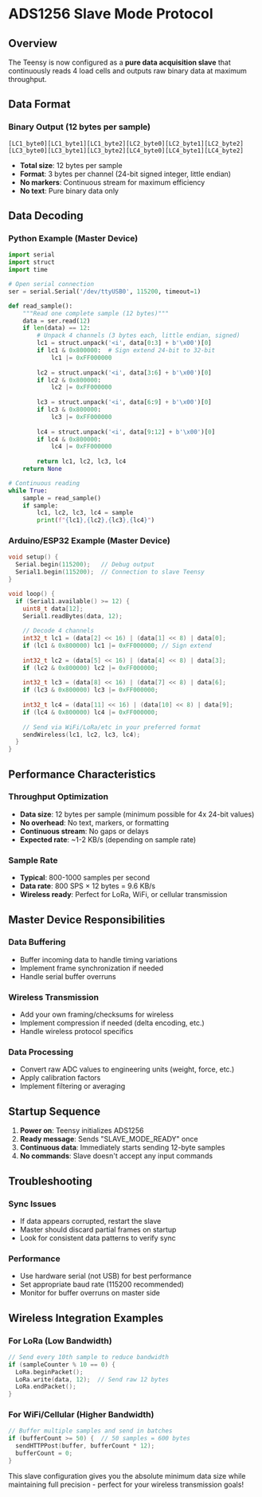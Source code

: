 # ADS1256 Slave Mode Protocol

## Overview
The Teensy is now configured as a **pure data acquisition slave** that continuously reads 4 load cells and outputs raw binary data at maximum throughput.

## Data Format

### Binary Output (12 bytes per sample)
```
[LC1_byte0][LC1_byte1][LC1_byte2][LC2_byte0][LC2_byte1][LC2_byte2][LC3_byte0][LC3_byte1][LC3_byte2][LC4_byte0][LC4_byte1][LC4_byte2]
```

- **Total size**: 12 bytes per sample
- **Format**: 3 bytes per channel (24-bit signed integer, little endian)
- **No markers**: Continuous stream for maximum efficiency
- **No text**: Pure binary data only

## Data Decoding

### Python Example (Master Device)
```python
import serial
import struct
import time

# Open serial connection
ser = serial.Serial('/dev/ttyUSB0', 115200, timeout=1)

def read_sample():
    """Read one complete sample (12 bytes)"""
    data = ser.read(12)
    if len(data) == 12:
        # Unpack 4 channels (3 bytes each, little endian, signed)
        lc1 = struct.unpack('<i', data[0:3] + b'\x00')[0]
        if lc1 & 0x800000:  # Sign extend 24-bit to 32-bit
            lc1 |= 0xFF000000
            
        lc2 = struct.unpack('<i', data[3:6] + b'\x00')[0]
        if lc2 & 0x800000:
            lc2 |= 0xFF000000
            
        lc3 = struct.unpack('<i', data[6:9] + b'\x00')[0]
        if lc3 & 0x800000:
            lc3 |= 0xFF000000
            
        lc4 = struct.unpack('<i', data[9:12] + b'\x00')[0]
        if lc4 & 0x800000:
            lc4 |= 0xFF000000
            
        return lc1, lc2, lc3, lc4
    return None

# Continuous reading
while True:
    sample = read_sample()
    if sample:
        lc1, lc2, lc3, lc4 = sample
        print(f"{lc1},{lc2},{lc3},{lc4}")
```

### Arduino/ESP32 Example (Master Device)
```cpp
void setup() {
  Serial.begin(115200);   // Debug output
  Serial1.begin(115200);  // Connection to slave Teensy
}

void loop() {
  if (Serial1.available() >= 12) {
    uint8_t data[12];
    Serial1.readBytes(data, 12);
    
    // Decode 4 channels
    int32_t lc1 = (data[2] << 16) | (data[1] << 8) | data[0];
    if (lc1 & 0x800000) lc1 |= 0xFF000000; // Sign extend
    
    int32_t lc2 = (data[5] << 16) | (data[4] << 8) | data[3];
    if (lc2 & 0x800000) lc2 |= 0xFF000000;
    
    int32_t lc3 = (data[8] << 16) | (data[7] << 8) | data[6];
    if (lc3 & 0x800000) lc3 |= 0xFF000000;
    
    int32_t lc4 = (data[11] << 16) | (data[10] << 8) | data[9];
    if (lc4 & 0x800000) lc4 |= 0xFF000000;
    
    // Send via WiFi/LoRa/etc in your preferred format
    sendWireless(lc1, lc2, lc3, lc4);
  }
}
```

## Performance Characteristics

### Throughput Optimization
- **Data size**: 12 bytes per sample (minimum possible for 4x 24-bit values)
- **No overhead**: No text, markers, or formatting
- **Continuous stream**: No gaps or delays
- **Expected rate**: ~1-2 KB/s (depending on sample rate)

### Sample Rate
- **Typical**: 800-1000 samples per second
- **Data rate**: 800 SPS × 12 bytes = 9.6 KB/s
- **Wireless ready**: Perfect for LoRa, WiFi, or cellular transmission

## Master Device Responsibilities

### Data Buffering
- Buffer incoming data to handle timing variations
- Implement frame synchronization if needed
- Handle serial buffer overruns

### Wireless Transmission
- Add your own framing/checksums for wireless
- Implement compression if needed (delta encoding, etc.)
- Handle wireless protocol specifics

### Data Processing
- Convert raw ADC values to engineering units (weight, force, etc.)
- Apply calibration factors
- Implement filtering or averaging

## Startup Sequence

1. **Power on**: Teensy initializes ADS1256
2. **Ready message**: Sends "SLAVE_MODE_READY" once
3. **Continuous data**: Immediately starts sending 12-byte samples
4. **No commands**: Slave doesn't accept any input commands

## Troubleshooting

### Sync Issues
- If data appears corrupted, restart the slave
- Master should discard partial frames on startup
- Look for consistent data patterns to verify sync

### Performance
- Use hardware serial (not USB) for best performance
- Set appropriate baud rate (115200 recommended)
- Monitor for buffer overruns on master side

## Wireless Integration Examples

### For LoRa (Low Bandwidth)
```cpp
// Send every 10th sample to reduce bandwidth
if (sampleCounter % 10 == 0) {
  LoRa.beginPacket();
  LoRa.write(data, 12);  // Send raw 12 bytes
  LoRa.endPacket();
}
```

### For WiFi/Cellular (Higher Bandwidth)
```cpp
// Buffer multiple samples and send in batches
if (bufferCount >= 50) {  // 50 samples = 600 bytes
  sendHTTPPost(buffer, bufferCount * 12);
  bufferCount = 0;
}
```

This slave configuration gives you the absolute minimum data size while maintaining full precision - perfect for your wireless transmission goals!
